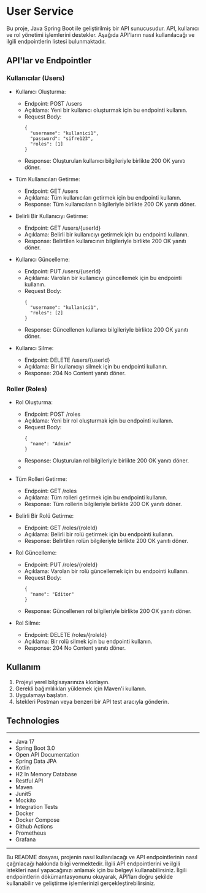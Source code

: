 # User Service

Bu proje, Java Spring Boot ile geliştirilmiş bir API sunucusudur. API, kullanıcı ve rol yönetimi işlemlerini destekler. Aşağıda API'ların nasıl kullanılacağı ve ilgili endpointlerin listesi bulunmaktadır.

## API'lar ve Endpointler

### Kullanıcılar (Users)

- Kullanıcı Oluşturma:
  - Endpoint: POST /users
  - Açıklama: Yeni bir kullanıcı oluşturmak için bu endpointi kullanın.
  - Request Body:
    ```
    {
      "username": "kullanici1",
      "password": "sifre123",
      "roles": [1]
    }
    ```
  - Response: Oluşturulan kullanıcı bilgileriyle birlikte 200 OK yanıtı döner.
 
- Tüm Kullanıcıları Getirme:
  - Endpoint: GET /users
  - Açıklama: Tüm kullanıcıları getirmek için bu endpointi kullanın.
  - Response: Tüm kullanıcıların bilgileriyle birlikte 200 OK yanıtı döner.

- Belirli Bir Kullanıcıyı Getirme:
  - Endpoint: GET /users/{userId}
  - Açıklama: Belirli bir kullanıcıyı getirmek için bu endpointi kullanın.
  - Response: Belirtilen kullanıcının bilgileriyle birlikte 200 OK yanıtı döner.

- Kullanıcı Güncelleme:
  - Endpoint: PUT /users/{userId}
  - Açıklama: Varolan bir kullanıcıyı güncellemek için bu endpointi kullanın.
  - Request Body:
    ```
    {
      "username": "kullanici1",
      "roles": [2]
    }
    ```
  - Response: Güncellenen kullanıcı bilgileriyle birlikte 200 OK yanıtı döner.

- Kullanıcı Silme:
  - Endpoint: DELETE /users/{userId}
  - Açıklama: Bir kullanıcıyı silmek için bu endpointi kullanın.
  - Response: 204 No Content yanıtı döner.

### Roller (Roles)

- Rol Oluşturma:
  - Endpoint: POST /roles
  - Açıklama: Yeni bir rol oluşturmak için bu endpointi kullanın.
  - Request Body:
    ```
    {
      "name": "Admin"
    }
    ```
  - Response: Oluşturulan rol bilgileriyle birlikte 200 OK yanıtı döner.
  - 
- Tüm Rolleri Getirme:
  - Endpoint: GET /roles
  - Açıklama: Tüm rolleri getirmek için bu endpointi kullanın.
  - Response: Tüm rollerin bilgileriyle birlikte 200 OK yanıtı döner.

- Belirli Bir Rolü Getirme:
  - Endpoint: GET /roles/{roleId}
  - Açıklama: Belirli bir rolü getirmek için bu endpointi kullanın.
  - Response: Belirtilen rolün bilgileriyle birlikte 200 OK yanıtı döner.

- Rol Güncelleme:
  - Endpoint: PUT /roles/{roleId}
  - Açıklama: Varolan bir rolü güncellemek için bu endpointi kullanın.
  - Request Body:
    ```
    {
      "name": "Editor"
    }
    ```
  - Response: Güncellenen rol bilgileriyle birlikte 200 OK yanıtı döner.

- Rol Silme:
  - Endpoint: DELETE /roles/{roleId}
  - Açıklama: Bir rolü silmek için bu endpointi kullanın.
  - Response: 204 No Content yanıtı döner.

## Kullanım

1. Projeyi yerel bilgisayarınıza klonlayın.
2. Gerekli bağımlılıkları yüklemek için Maven'i kullanın.
3. Uygulamayı başlatın.
4. İstekleri Postman veya benzeri bir API test aracıyla gönderin.

## Technologies

---
- Java 17
- Spring Boot 3.0
- Open API Documentation
- Spring Data JPA
- Kotlin
- H2 In Memory Database
- Restful API
- Maven
- Junit5
- Mockito
- Integration Tests
- Docker
- Docker Compose
- Github Actions
- Prometheus
- Grafana

---

Bu README dosyası, projenin nasıl kullanılacağı ve API endpointlerinin nasıl çağrılacağı hakkında bilgi vermektedir. İlgili API endpointlerini ve ilgili istekleri nasıl yapacağınızı anlamak için bu belgeyi kullanabilirsiniz. İlgili endpointlerin dökümantasyonunu okuyarak, API'ları doğru şekilde kullanabilir ve geliştirme işlemlerinizi gerçekleştirebilirsiniz.

